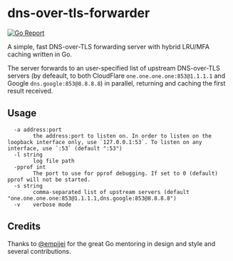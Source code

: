 # dns-over-tls-forwarder

[![Go Report](https://goreportcard.com/badge/github.com/mikispag/dns-over-tls-forwarder)](https://goreportcard.com/badge/github.com/mikispag/dns-over-tls-forwarder)

A simple, fast DNS-over-TLS forwarding server with hybrid LRU/MFA caching written in Go.

The server forwards to an user-specified list of upstream DNS-over-TLS servers (by defeault, to both CloudFlare `one.one.one.one:853@1.1.1.1` and Google `dns.google:853@8.8.8.8`) in parallel, returning and caching the first result received.

## Usage
```console
  -a address:port
    	the address:port to listen on. In order to listen on the loopback interface only, use `127.0.0.1:53`. To listen on any interface, use `:53` (default ":53")
  -l string
    	log file path
  -pprof int
    	The port to use for pprof debugging. If set to 0 (default) pprof will not be started.
  -s string
    	comma-separated list of upstream servers (default "one.one.one.one:853@1.1.1.1,dns.google:853@8.8.8.8")
  -v	verbose mode
```
## Credits

Thanks to [@empijei](https://github.com/empijei) for the great Go mentoring in design and style and several contributions.
